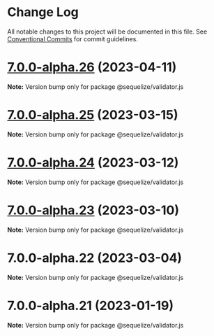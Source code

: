 # Change Log

All notable changes to this project will be documented in this file.
See [Conventional Commits](https://conventionalcommits.org) for commit guidelines.

# [7.0.0-alpha.26](https://github.com/sequelize/sequelize/compare/v7.0.0-alpha.25...v7.0.0-alpha.26) (2023-04-11)

**Note:** Version bump only for package @sequelize/validator.js





# [7.0.0-alpha.25](https://github.com/sequelize/sequelize/compare/v7.0.0-alpha.24...v7.0.0-alpha.25) (2023-03-15)

**Note:** Version bump only for package @sequelize/validator.js





# [7.0.0-alpha.24](https://github.com/sequelize/sequelize/compare/v7.0.0-alpha.23...v7.0.0-alpha.24) (2023-03-12)

**Note:** Version bump only for package @sequelize/validator.js





# [7.0.0-alpha.23](https://github.com/sequelize/sequelize/compare/v7.0.0-alpha.22...v7.0.0-alpha.23) (2023-03-10)

**Note:** Version bump only for package @sequelize/validator.js





# 7.0.0-alpha.22 (2023-03-04)

**Note:** Version bump only for package @sequelize/validator.js





# 7.0.0-alpha.21 (2023-01-19)

**Note:** Version bump only for package @sequelize/validator.js
